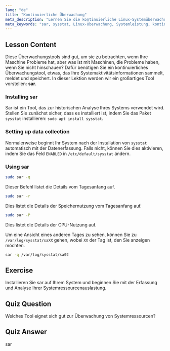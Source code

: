 ```yaml
---
lang: "de"
title: "Kontinuierliche Überwachung"
meta_description: "Lernen Sie die kontinuierliche Linux-Systemüberwachung mit sar. Verstehen Sie die Installation, Datenerfassung und wie Sie historische Ressourcennutzung zur Leistungsanalyse nutzen können. Legen Sie los!"
meta_keywords: "sar, sysstat, Linux-Überwachung, Systemleistung, kontinuierliche Überwachung, Anfänger, Tutorial, Anleitung"
---
```


## Lesson Content

Diese Überwachungstools sind gut, um sie zu betrachten, wenn Ihre Maschine Probleme hat, aber was ist mit Maschinen, die Probleme haben, wenn Sie nicht hinschauen? Dafür benötigen Sie ein kontinuierliches Überwachungstool, etwas, das Ihre Systemaktivitätsinformationen sammelt, meldet und speichert. In dieser Lektion werden wir ein großartiges Tool vorstellen: **sar**.

### Installing sar

Sar ist ein Tool, das zur historischen Analyse Ihres Systems verwendet wird. Stellen Sie zunächst sicher, dass es installiert ist, indem Sie das Paket `sysstat` installieren: `sudo apt install sysstat`.

### Setting up data collection

Normalerweise beginnt Ihr System nach der Installation von `sysstat` automatisch mit der Datenerfassung. Falls nicht, können Sie dies aktivieren, indem Sie das Feld `ENABLED` in `/etc/default/sysstat` ändern.

### Using sar

```bash
sudo sar -q
```

Dieser Befehl listet die Details vom Tagesanfang auf.

```bash
sudo sar -r
```

Dies listet die Details der Speichernutzung vom Tagesanfang auf.

```bash
sudo sar -P
```

Dies listet die Details der CPU-Nutzung auf.

Um eine Ansicht eines anderen Tages zu sehen, können Sie zu `/var/log/sysstat/saXX` gehen, wobei `XX` der Tag ist, den Sie anzeigen möchten.

```bash
sar -q /var/log/sysstat/sa02
```

## Exercise

Installieren Sie sar auf Ihrem System und beginnen Sie mit der Erfassung und Analyse Ihrer Systemressourcenauslastung.

## Quiz Question

Welches Tool eignet sich gut zur Überwachung von Systemressourcen?

## Quiz Answer

sar
